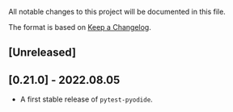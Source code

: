 All notable changes to this project will be documented in this file.

The format is based on [Keep a Changelog](https://keepachangelog.com/en/1.0.0/).

## [Unreleased]

## [0.21.0] - 2022.08.05

- A first stable release of `pytest-pyodide`.
